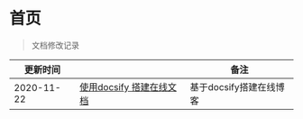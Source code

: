 # 首页

> 文档修改记录





| 更新时间   |                                                    | 备注                    |
| ---------- | -------------------------------------------------- | ----------------------- |
| 2020-11-22 | [使用docsify 搭建在线文档](/zh-cn/docsifyDemo.md) | 基于docsify搭建在线博客 |



























